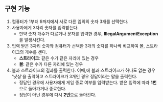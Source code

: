 ## 구현 기능

1. 컴퓨터가 1부터 9까지에서 서로 다른 임의의 숫자 3개를 선택한다.
2. 사용자에게 3자리 숫자를 입력받는다.
    * 만약 숫자 개수가 다르거나 문자를 입력한 경우, **IllegalArgumentException**을 발생시킨다.
3. 입력 받은 3자리 숫자와 컴퓨터가 선택한 3개의 숫자를 하나씩 비교하여 볼, 스트라이크의 개수를 센다.
    * **스트라이크**: 같은 수가 같은 자리에 있는 경우
    * **볼**: 같은 수가 다른 자리에 있는 경우
4. 볼과 스트라이크의 결과를 출력한다. 이때,에 볼과 스트라이크가 하나도 없는 경우 '낫싱'을 출력하고 스트라이크가 3개인 경우 정답이라는 말을 출력한다.
    * 정답인 경우에 사용자에게 게임 종료 여부를 입력받는다. 받은 입력에 따라 **1번**으로 돌아가거나 종료한다.
    * 정답이 아닌 경우에 다시 **2번**으로 돌아간다.